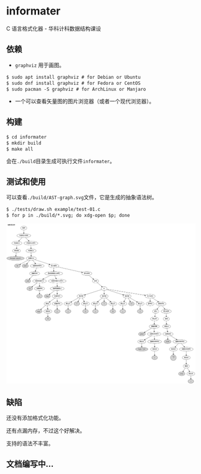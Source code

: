# informater

C 语言格式化器 - 华科计科数据结构课设

## 依赖

- `graphviz` 用于画图。

```console
$ sudo apt install graphviz # for Debian or Ubuntu
$ sudo dnf install graphviz # for Fedora or CentOS
$ sudo pacman -S graphviz # for ArchLinux or Manjaro
```

- 一个可以查看矢量图的图片浏览器（或者一个现代浏览器）。

## 构建

```console
$ cd informater
$ mkdir build
$ make all
```

会在`./build`目录生成可执行文件`informater`。


## 测试和使用

可以查看`./build/AST-graph.svg`文件，它是生成的抽象语法树。

```console
$ ./tests/draw.sh example/test-01.c
$ for p in ./build/*.svg; do xdg-open $p; done
```
![ast-example](./images/AST-graph.svg)

## 缺陷

还没有添加格式化功能。

还有点漏内存，不过这个好解决。

支持的语法不丰富。

## 文档编写中...

